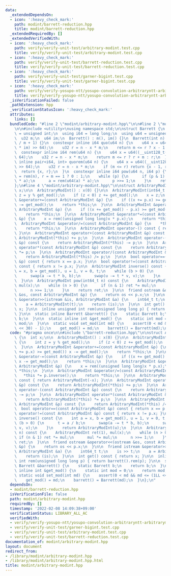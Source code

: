 ```yaml
---
data:
  _extendedDependsOn:
  - icon: ':heavy_check_mark:'
    path: modint/barrett-reduction.hpp
    title: modint/barrett-reduction.hpp
  _extendedRequiredBy: []
  _extendedVerifiedWith:
  - icon: ':heavy_check_mark:'
    path: verify/verify-unit-test/arbitrary-modint.test.cpp
    title: verify/verify-unit-test/arbitrary-modint.test.cpp
  - icon: ':heavy_check_mark:'
    path: verify/verify-unit-test/barrett-reduction.test.cpp
    title: verify/verify-unit-test/barrett-reduction.test.cpp
  - icon: ':heavy_check_mark:'
    path: verify/verify-unit-test/garner-bigint.test.cpp
    title: verify/verify-unit-test/garner-bigint.test.cpp
  - icon: ':heavy_check_mark:'
    path: verify/verify-yosupo-ntt/yosupo-convolution-arbitraryntt-arbitrarymodint.test.cpp
    title: verify/verify-yosupo-ntt/yosupo-convolution-arbitraryntt-arbitrarymodint.test.cpp
  _isVerificationFailed: false
  _pathExtension: hpp
  _verificationStatusIcon: ':heavy_check_mark:'
  attributes:
    links: []
  bundledCode: "#line 2 \"modint/arbitrary-modint.hpp\"\n\n#line 2 \"modint/barrett-reduction.hpp\"\
    \n\n#include <utility>\nusing namespace std;\n\nstruct Barrett {\n  using u32\
    \ = unsigned int;\n  using i64 = long long;\n  using u64 = unsigned long long;\n\
    \  u32 m;\n  u64 im;\n  Barrett() : m(), im() {}\n  Barrett(int n) : m(n), im(u64(-1)\
    \ / m + 1) {}\n  constexpr inline i64 quo(u64 n) {\n    u64 x = u64((__uint128_t(n)\
    \ * im) >> 64);\n    u32 r = n - x * m;\n    return m <= r ? x - 1 : x;\n  }\n\
    \  constexpr inline i64 rem(u64 n) {\n    u64 x = u64((__uint128_t(n) * im) >>\
    \ 64);\n    u32 r = n - x * m;\n    return m <= r ? r + m : r;\n  }\n  constexpr\
    \ inline pair<i64, int> quorem(u64 n) {\n    u64 x = u64((__uint128_t(n) * im)\
    \ >> 64);\n    u32 r = n - x * m;\n    if (m <= r) return {x - 1, r + m};\n  \
    \  return {x, r};\n  }\n  constexpr inline i64 pow(u64 n, i64 p) {\n    u32 a\
    \ = rem(n), r = m == 1 ? 0 : 1;\n    while (p) {\n      if (p & 1) r = rem(u64(r)\
    \ * a);\n      a = rem(u64(a) * a);\n      p >>= 1;\n    }\n    return r;\n  }\n\
    };\n#line 4 \"modint/arbitrary-modint.hpp\"\n\nstruct ArbitraryModInt {\n  int\
    \ x;\n\n  ArbitraryModInt() : x(0) {}\n\n  ArbitraryModInt(int64_t y) {\n    int\
    \ z = y % get_mod();\n    if (z < 0) z += get_mod();\n    x = z;\n  }\n\n  ArbitraryModInt\
    \ &operator+=(const ArbitraryModInt &p) {\n    if ((x += p.x) >= get_mod()) x\
    \ -= get_mod();\n    return *this;\n  }\n\n  ArbitraryModInt &operator-=(const\
    \ ArbitraryModInt &p) {\n    if ((x += get_mod() - p.x) >= get_mod()) x -= get_mod();\n\
    \    return *this;\n  }\n\n  ArbitraryModInt &operator*=(const ArbitraryModInt\
    \ &p) {\n    x = rem((unsigned long long)x * p.x);\n    return *this;\n  }\n\n\
    \  ArbitraryModInt &operator/=(const ArbitraryModInt &p) {\n    *this *= p.inverse();\n\
    \    return *this;\n  }\n\n  ArbitraryModInt operator-() const { return ArbitraryModInt(-x);\
    \ }\n\n  ArbitraryModInt operator+(const ArbitraryModInt &p) const {\n    return\
    \ ArbitraryModInt(*this) += p;\n  }\n\n  ArbitraryModInt operator-(const ArbitraryModInt\
    \ &p) const {\n    return ArbitraryModInt(*this) -= p;\n  }\n\n  ArbitraryModInt\
    \ operator*(const ArbitraryModInt &p) const {\n    return ArbitraryModInt(*this)\
    \ *= p;\n  }\n\n  ArbitraryModInt operator/(const ArbitraryModInt &p) const {\n\
    \    return ArbitraryModInt(*this) /= p;\n  }\n\n  bool operator==(const ArbitraryModInt\
    \ &p) const { return x == p.x; }\n\n  bool operator!=(const ArbitraryModInt &p)\
    \ const { return x != p.x; }\n\n  ArbitraryModInt inverse() const {\n    int a\
    \ = x, b = get_mod(), u = 1, v = 0, t;\n    while (b > 0) {\n      t = a / b;\n\
    \      swap(a -= t * b, b);\n      swap(u -= t * v, v);\n    }\n    return ArbitraryModInt(u);\n\
    \  }\n\n  ArbitraryModInt pow(int64_t n) const {\n    ArbitraryModInt ret(1),\
    \ mul(x);\n    while (n > 0) {\n      if (n & 1) ret *= mul;\n      mul *= mul;\n\
    \      n >>= 1;\n    }\n    return ret;\n  }\n\n  friend ostream &operator<<(ostream\
    \ &os, const ArbitraryModInt &p) {\n    return os << p.x;\n  }\n\n  friend istream\
    \ &operator>>(istream &is, ArbitraryModInt &a) {\n    int64_t t;\n    is >> t;\n\
    \    a = ArbitraryModInt(t);\n    return (is);\n  }\n\n  int get() const { return\
    \ x; }\n\n  inline unsigned int rem(unsigned long long p) { return barrett().rem(p);\
    \ }\n\n  static inline Barrett &barrett() {\n    static Barrett b;\n    return\
    \ b;\n  }\n\n  static inline int &get_mod() {\n    static int mod = 0;\n    return\
    \ mod;\n  }\n\n  static void set_mod(int md) {\n    assert(0 < md && md <= (1LL\
    \ << 30) - 1);\n    get_mod() = md;\n    barrett() = Barrett(md);\n  }\n};\n"
  code: "#pragma once\n\n#include \"barrett-reduction.hpp\"\n\nstruct ArbitraryModInt\
    \ {\n  int x;\n\n  ArbitraryModInt() : x(0) {}\n\n  ArbitraryModInt(int64_t y)\
    \ {\n    int z = y % get_mod();\n    if (z < 0) z += get_mod();\n    x = z;\n\
    \  }\n\n  ArbitraryModInt &operator+=(const ArbitraryModInt &p) {\n    if ((x\
    \ += p.x) >= get_mod()) x -= get_mod();\n    return *this;\n  }\n\n  ArbitraryModInt\
    \ &operator-=(const ArbitraryModInt &p) {\n    if ((x += get_mod() - p.x) >= get_mod())\
    \ x -= get_mod();\n    return *this;\n  }\n\n  ArbitraryModInt &operator*=(const\
    \ ArbitraryModInt &p) {\n    x = rem((unsigned long long)x * p.x);\n    return\
    \ *this;\n  }\n\n  ArbitraryModInt &operator/=(const ArbitraryModInt &p) {\n \
    \   *this *= p.inverse();\n    return *this;\n  }\n\n  ArbitraryModInt operator-()\
    \ const { return ArbitraryModInt(-x); }\n\n  ArbitraryModInt operator+(const ArbitraryModInt\
    \ &p) const {\n    return ArbitraryModInt(*this) += p;\n  }\n\n  ArbitraryModInt\
    \ operator-(const ArbitraryModInt &p) const {\n    return ArbitraryModInt(*this)\
    \ -= p;\n  }\n\n  ArbitraryModInt operator*(const ArbitraryModInt &p) const {\n\
    \    return ArbitraryModInt(*this) *= p;\n  }\n\n  ArbitraryModInt operator/(const\
    \ ArbitraryModInt &p) const {\n    return ArbitraryModInt(*this) /= p;\n  }\n\n\
    \  bool operator==(const ArbitraryModInt &p) const { return x == p.x; }\n\n  bool\
    \ operator!=(const ArbitraryModInt &p) const { return x != p.x; }\n\n  ArbitraryModInt\
    \ inverse() const {\n    int a = x, b = get_mod(), u = 1, v = 0, t;\n    while\
    \ (b > 0) {\n      t = a / b;\n      swap(a -= t * b, b);\n      swap(u -= t *\
    \ v, v);\n    }\n    return ArbitraryModInt(u);\n  }\n\n  ArbitraryModInt pow(int64_t\
    \ n) const {\n    ArbitraryModInt ret(1), mul(x);\n    while (n > 0) {\n     \
    \ if (n & 1) ret *= mul;\n      mul *= mul;\n      n >>= 1;\n    }\n    return\
    \ ret;\n  }\n\n  friend ostream &operator<<(ostream &os, const ArbitraryModInt\
    \ &p) {\n    return os << p.x;\n  }\n\n  friend istream &operator>>(istream &is,\
    \ ArbitraryModInt &a) {\n    int64_t t;\n    is >> t;\n    a = ArbitraryModInt(t);\n\
    \    return (is);\n  }\n\n  int get() const { return x; }\n\n  inline unsigned\
    \ int rem(unsigned long long p) { return barrett().rem(p); }\n\n  static inline\
    \ Barrett &barrett() {\n    static Barrett b;\n    return b;\n  }\n\n  static\
    \ inline int &get_mod() {\n    static int mod = 0;\n    return mod;\n  }\n\n \
    \ static void set_mod(int md) {\n    assert(0 < md && md <= (1LL << 30) - 1);\n\
    \    get_mod() = md;\n    barrett() = Barrett(md);\n  }\n};\n"
  dependsOn:
  - modint/barrett-reduction.hpp
  isVerificationFile: false
  path: modint/arbitrary-modint.hpp
  requiredBy: []
  timestamp: '2022-02-08 14:09:38+09:00'
  verificationStatus: LIBRARY_ALL_AC
  verifiedWith:
  - verify/verify-yosupo-ntt/yosupo-convolution-arbitraryntt-arbitrarymodint.test.cpp
  - verify/verify-unit-test/garner-bigint.test.cpp
  - verify/verify-unit-test/arbitrary-modint.test.cpp
  - verify/verify-unit-test/barrett-reduction.test.cpp
documentation_of: modint/arbitrary-modint.hpp
layout: document
redirect_from:
- /library/modint/arbitrary-modint.hpp
- /library/modint/arbitrary-modint.hpp.html
title: modint/arbitrary-modint.hpp
---
```

